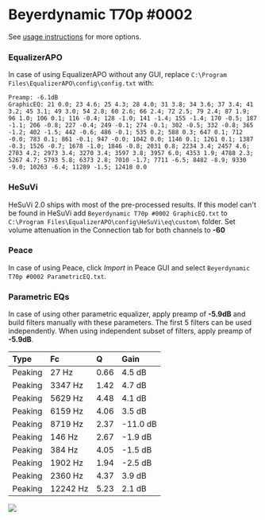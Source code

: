 # Beyerdynamic T70p #0002
See [usage instructions](https://github.com/jaakkopasanen/AutoEq#usage) for more options.

### EqualizerAPO
In case of using EqualizerAPO without any GUI, replace `C:\Program Files\EqualizerAPO\config\config.txt`
with:
```
Preamp: -6.1dB
GraphicEQ: 21 0.0; 23 4.6; 25 4.3; 28 4.0; 31 3.8; 34 3.6; 37 3.4; 41 3.2; 45 3.1; 49 3.0; 54 2.8; 60 2.6; 66 2.4; 72 2.5; 79 2.4; 87 1.9; 96 1.0; 106 0.1; 116 -0.4; 128 -1.0; 141 -1.4; 155 -1.4; 170 -0.5; 187 -1.1; 206 -0.8; 227 -0.4; 249 -0.1; 274 -0.1; 302 -0.5; 332 -0.8; 365 -1.2; 402 -1.5; 442 -0.6; 486 -0.1; 535 0.2; 588 0.3; 647 0.1; 712 -0.0; 783 0.1; 861 -0.1; 947 -0.0; 1042 0.0; 1146 0.1; 1261 0.1; 1387 -0.3; 1526 -0.7; 1678 -1.0; 1846 -0.8; 2031 0.8; 2234 3.4; 2457 4.6; 2703 4.2; 2973 3.4; 3270 3.4; 3597 3.8; 3957 6.0; 4353 1.9; 4788 2.3; 5267 4.7; 5793 5.8; 6373 2.8; 7010 -1.7; 7711 -6.5; 8482 -8.9; 9330 -9.0; 10263 -6.4; 11289 -1.5; 12418 0.0
```

### HeSuVi
HeSuVi 2.0 ships with most of the pre-processed results. If this model can't be found in HeSuVi add
`Beyerdynamic T70p #0002 GraphicEQ.txt` to `C:\Program Files\EqualizerAPO\config\HeSuVi\eq\custom\` folder.
Set volume attenuation in the Connection tab for both channels to **-60**

### Peace
In case of using Peace, click *Import* in Peace GUI and select `Beyerdynamic T70p #0002 ParametricEQ.txt`.

### Parametric EQs
In case of using other parametric equalizer, apply preamp of **-5.9dB** and build filters manually
with these parameters. The first 5 filters can be used independently.
When using independent subset of filters, apply preamp of **-5.9dB**.

| Type    | Fc       |    Q | Gain     |
|:--------|:---------|:-----|:---------|
| Peaking | 27 Hz    | 0.66 | 4.5 dB   |
| Peaking | 3347 Hz  | 1.42 | 4.7 dB   |
| Peaking | 5629 Hz  | 4.48 | 4.1 dB   |
| Peaking | 6159 Hz  | 4.06 | 3.5 dB   |
| Peaking | 8719 Hz  | 2.37 | -11.0 dB |
| Peaking | 146 Hz   | 2.67 | -1.9 dB  |
| Peaking | 384 Hz   | 4.05 | -1.5 dB  |
| Peaking | 1902 Hz  | 1.94 | -2.5 dB  |
| Peaking | 2360 Hz  | 4.37 | 3.9 dB   |
| Peaking | 12242 Hz | 5.23 | 2.1 dB   |

![](https://raw.githubusercontent.com/jaakkopasanen/AutoEq/master/results/innerfidelity/sbaf-serious/Beyerdynamic%20T70p%20#0002/Beyerdynamic%20T70p%20#0002.png)